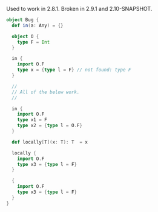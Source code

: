Used to work in 2.8.1. Broken in 2.9.1 and 2.10-SNAPSHOT.

```scala
object Bug {
  def in(a: Any) = {}

  object O {
    type F = Int
  }

  in {
    import O.F
    type x = {type l = F} // not found: type F
  }

  //
  // All of the below work.
  //

  in {
    import O.F
    type x1 = F
    type x2 = {type l = O.F}
  }

  def locally[T](x: T): T  = x

  locally {
    import O.F
    type x3 = {type l = F}
  }

  {
    import O.F
    type x3 = {type l = F}
  }
}
```
